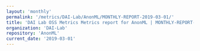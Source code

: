 ```yaml
---
layout: 'monthly'
permalink: '/metrics/DAI-Lab/AnonML/MONTHLY-REPORT-2019-03-01/'
title: 'DAI Lab OSS Metrics Metrics report for AnonML | MONTHLY-REPORT-2019-03-01'
organization: 'DAI-Lab'
repository: 'AnonML'
current_date: '2019-03-01'
---
```

